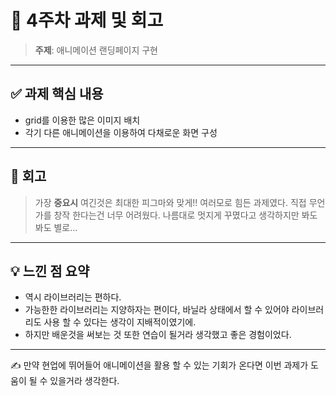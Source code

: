 # 📖 4주차 과제 및 회고

> **주제**: 애니메이션 랜딩페이지 구현

---

## ✅ 과제 핵심 내용

-   grid를 이용한 많은 이미지 배치
-   각기 다른 애니메이션을 이용하여 다채로운 화면 구성

---

## 🧠 회고

> 가장 **중요시** 여긴것은 최대한 피그마와 맞게!!
> 여러모로 힘든 과제였다.
> 직접 무언가를 창작 한다는건 너무 어려웠다.
> 나름대로 멋지게 꾸몄다고 생각하지만 봐도 봐도 별로...

---

## 💡 느낀 점 요약

-   역시 라이브러리는 편하다.
-   가능한한 라이브러리는 지양하자는 편이다, 바닐라 상태에서 할 수 있어야 라이브러리도 사용 할 수 있다는 생각이 지배적이였기에.
-   하지만 배운것을 써보는 것 또한 연습이 될거라 생각했고 좋은 경험이었다.

---

✍️ 만약 현업에 뛰어들어 애니메이션을 활용 할 수 있는 기회가 온다면 이번 과제가 도움이 될 수 있을거라 생각한다.
